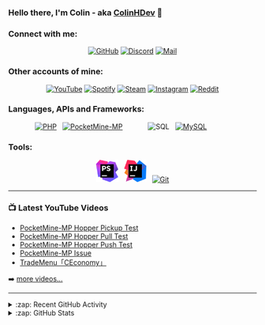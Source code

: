 ### Hello there, I'm Colin - aka [ColinHDev](https://github.com/ColinHDev) 👋

### Connect with me:

<p align="center">
	<a href="https://github.com/ColinHDev"><img src="https://img.icons8.com/bubbles/60/000000/github.png" alt="GitHub"/></a>
	<a href="https://discord.com/invite/cAYKEtaqnp"><img src="https://img.icons8.com/bubbles/60/000000/discord.png" alt="Discord"/></a>
	<a href="mailto:colinh.2911@gmail.com"><img src="https://img.icons8.com/bubbles/60/000000/gmail-new.png" alt="Mail"/></a>
</p>

### Other accounts of mine:

<p align="center">
	<a href="https://youtube.com/ColinHDev"><img src="https://img.icons8.com/bubbles/60/000000/youtube.png" alt="YouTube"/></a>
	<a href="https://open.spotify.com/user/31hlddslorcsvco4j3wipgvt67pm?si=9c143b633e75472b"><img src="https://img.icons8.com/bubbles/60/000000/spotify.png" alt="Spotify"/></a>
	<a href="https://steamcommunity.com/id/ColinHDev/"><img src="https://img.icons8.com/bubbles/60/000000/steam.png" alt="Steam"/></a>
	<a href="https://www.instagram.com/colinhdev/"><img src="https://img.icons8.com/bubbles/60/000000/instagram-new--v2.png" alt="Instagram"/></a>
	<a href="https://www.reddit.com/user/ColinHDev/"><img src="https://img.icons8.com/bubbles/60/000000/reddit.png" alt="Reddit"/></a>
</p>

### Languages, APIs and Frameworks:

<p align="center">
	<a href="https://php.net"><img src="https://img.icons8.com/dusk/50/000000/php-logo.png" alt="PHP"/></a> &nbsp
	<a href="https://pmmp.io"><img src="https://avatars.githubusercontent.com/u/3150836?s=200&v=4" width="42" alt="PocketMine-MP"/></a> &nbsp &nbsp &nbsp &nbsp &nbsp &nbsp
	<img src="https://img.icons8.com/external-soft-fill-juicy-fish/50/000000/external-sql-coding-and-development-soft-fill-soft-fill-juicy-fish.png" alt="SQL"/> &nbsp
	<a href="https://www.mysql.com"><img src="https://img.icons8.com/color/50/000000/mysql-logo.png" alt="MySQL"/></a> &nbsp &nbsp &nbsp &nbsp &nbsp &nbsp
</p>

### Tools:

<p align="center">
	<a href="https://www.jetbrains.com/phpstorm/"><img src="https://raw.githubusercontent.com/JetBrains/logos/96b4e064be1c0c0bee9e0636c925d10aa64732b6/web/phpstorm/phpstorm.svg" width="45" alt="PhpStorm"/></a> &nbsp
	<a href="https://www.jetbrains.com/idea/"><img src="https://raw.githubusercontent.com/JetBrains/logos/96b4e064be1c0c0bee9e0636c925d10aa64732b6/web/intellij-idea/intellij-idea.svg" width="45" alt="IntelliJ IDEA"/></a> &nbsp
	<a href="https://git-scm.com/"><img src="https://img.icons8.com/color/50/000000/git.png" alt="Git"/></a>
</p>

---

### 📺 Latest YouTube Videos
<!-- YOUTUBE:START -->
- [PocketMine-MP Hopper Pickup Test](https://www.youtube.com/watch?v=hVEPiK9KWkA)
- [PocketMine-MP Hopper Pull Test](https://www.youtube.com/watch?v=6NWvr6Kv88E)
- [PocketMine-MP Hopper Push Test](https://www.youtube.com/watch?v=4gSyuViaPaU)
- [PocketMine-MP Issue](https://www.youtube.com/watch?v=WZJLEkgbNUM)
- [TradeMenu「CEconomy」](https://www.youtube.com/watch?v=ed4_q23Zanc)
<!-- YOUTUBE:END -->
➡️ [more videos...](https://youtube.com/ColinHDev)

---

<details>
  <summary>:zap: Recent GitHub Activity</summary>

<!--START_SECTION:activity-->
1. 🎉 Merged PR [#17](https://github.com/ColinHDev/AuD_Contest/pull/17) in [ColinHDev/AuD_Contest](https://github.com/ColinHDev/AuD_Contest)
2. 🗣 Commented on [#17](https://github.com/ColinHDev/AuD_Contest/pull/17#issuecomment-1830455381) in [ColinHDev/AuD_Contest](https://github.com/ColinHDev/AuD_Contest)
3. 🎉 Merged PR [#12](https://github.com/ColinHDev/AuD_Contest/pull/12) in [ColinHDev/AuD_Contest](https://github.com/ColinHDev/AuD_Contest)
4. 💪 Opened PR [#16](https://github.com/ColinHDev/AuD_Contest/pull/16) in [ColinHDev/AuD_Contest](https://github.com/ColinHDev/AuD_Contest)
5. 🗣 Commented on [#12](https://github.com/ColinHDev/AuD_Contest/pull/12#issuecomment-1827965205) in [ColinHDev/AuD_Contest](https://github.com/ColinHDev/AuD_Contest)
6. 🎉 Merged PR [#15](https://github.com/ColinHDev/AuD_Contest/pull/15) in [ColinHDev/AuD_Contest](https://github.com/ColinHDev/AuD_Contest)
7. 🎉 Merged PR [#13](https://github.com/ColinHDev/AuD_Contest/pull/13) in [ColinHDev/AuD_Contest](https://github.com/ColinHDev/AuD_Contest)
8. 🎉 Merged PR [#9](https://github.com/ColinHDev/AuD_Contest/pull/9) in [ColinHDev/AuD_Contest](https://github.com/ColinHDev/AuD_Contest)
9. 🎉 Merged PR [#7](https://github.com/ColinHDev/AuD_Contest/pull/7) in [ColinHDev/AuD_Contest](https://github.com/ColinHDev/AuD_Contest)
10. 🎉 Merged PR [#8](https://github.com/ColinHDev/AuD_Contest/pull/8) in [ColinHDev/AuD_Contest](https://github.com/ColinHDev/AuD_Contest)
<!--END_SECTION:activity-->

</details>

<details>
  <summary>:zap: GitHub Stats</summary>

  <img alt="ColinHDev's GitHub Stats" src="https://github-readme-stats.vercel.app/api?username=ColinHDev&theme=dark&count_private=true&show_icons=true&hide_rank=true&include_all_commits=true" />
  <img alt="ColinHDev's GitHub Stats" src="https://github-readme-stats.vercel.app/api/top-langs/?username=ColinHDev&theme=dark&show_icons=true" />
  <img alt="ColinHDev's GitHub Stats" src="https://github-profile-trophy.vercel.app/?username=ColinHDev&theme=darkhub" />

</details>
